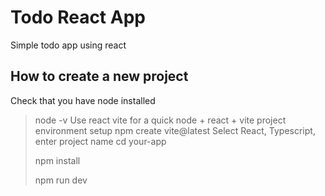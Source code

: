 # Todo React App
 Simple todo app using react
## How to create a new project
Check that you have node installed
> node -v
Use react vite for a quick node + react + vite project environment setup
> npm create vite@latest
Select React, Typescript, enter project name
> cd your-app
> 
> npm install
>
> npm run dev
